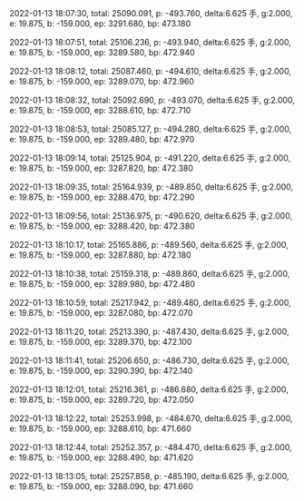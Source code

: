 2022-01-13 18:07:30, total: 25090.091, p: -493.760, delta:6.625 手, g:2.000, e: 19.875, b: -159.000, ep: 3291.680, bp: 473.180

2022-01-13 18:07:51, total: 25106.236, p: -493.940, delta:6.625 手, g:2.000, e: 19.875, b: -159.000, ep: 3289.580, bp: 472.940

2022-01-13 18:08:12, total: 25087.460, p: -494.610, delta:6.625 手, g:2.000, e: 19.875, b: -159.000, ep: 3289.070, bp: 472.960

2022-01-13 18:08:32, total: 25092.690, p: -493.070, delta:6.625 手, g:2.000, e: 19.875, b: -159.000, ep: 3288.610, bp: 472.710

2022-01-13 18:08:53, total: 25085.127, p: -494.280, delta:6.625 手, g:2.000, e: 19.875, b: -159.000, ep: 3289.480, bp: 472.970

2022-01-13 18:09:14, total: 25125.904, p: -491.220, delta:6.625 手, g:2.000, e: 19.875, b: -159.000, ep: 3287.820, bp: 472.380

2022-01-13 18:09:35, total: 25164.939, p: -489.850, delta:6.625 手, g:2.000, e: 19.875, b: -159.000, ep: 3288.470, bp: 472.290

2022-01-13 18:09:56, total: 25136.975, p: -490.620, delta:6.625 手, g:2.000, e: 19.875, b: -159.000, ep: 3288.420, bp: 472.380

2022-01-13 18:10:17, total: 25165.886, p: -489.560, delta:6.625 手, g:2.000, e: 19.875, b: -159.000, ep: 3287.880, bp: 472.180

2022-01-13 18:10:38, total: 25159.318, p: -489.860, delta:6.625 手, g:2.000, e: 19.875, b: -159.000, ep: 3289.980, bp: 472.480

2022-01-13 18:10:59, total: 25217.942, p: -489.480, delta:6.625 手, g:2.000, e: 19.875, b: -159.000, ep: 3287.080, bp: 472.070

2022-01-13 18:11:20, total: 25213.390, p: -487.430, delta:6.625 手, g:2.000, e: 19.875, b: -159.000, ep: 3289.370, bp: 472.100

2022-01-13 18:11:41, total: 25206.650, p: -486.730, delta:6.625 手, g:2.000, e: 19.875, b: -159.000, ep: 3290.390, bp: 472.140

2022-01-13 18:12:01, total: 25216.361, p: -486.680, delta:6.625 手, g:2.000, e: 19.875, b: -159.000, ep: 3289.720, bp: 472.050

2022-01-13 18:12:22, total: 25253.998, p: -484.670, delta:6.625 手, g:2.000, e: 19.875, b: -159.000, ep: 3288.610, bp: 471.660

2022-01-13 18:12:44, total: 25252.357, p: -484.470, delta:6.625 手, g:2.000, e: 19.875, b: -159.000, ep: 3288.490, bp: 471.620

2022-01-13 18:13:05, total: 25257.858, p: -485.190, delta:6.625 手, g:2.000, e: 19.875, b: -159.000, ep: 3288.090, bp: 471.660